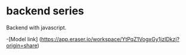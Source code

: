 # backend series

Backend with javascript.

-[Model link] (https://app.eraser.io/workspace/YtPqZ1VogxGy1jzIDkzj?origin=share)
